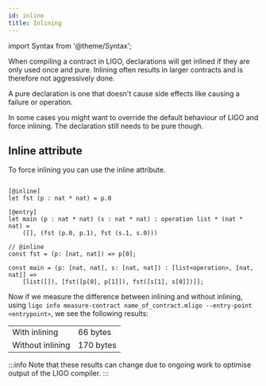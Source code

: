 ```yaml
---
id: inline
title: Inlining
---
```


import Syntax from '@theme/Syntax';

When compiling a contract in LIGO, declarations will get inlined if they are
only used once and pure. Inlining often results in larger contracts and is
therefore not aggressively done.

A pure declaration is one that doesn't cause side effects like causing a
failure or operation.

In some cases you might want to override the default behaviour of LIGO and
force inlining. The declaration still needs to be pure though.

## Inline attribute

To force inlining you can use the inline attribute.

<Syntax syntax="cameligo">

```cameligo

[@inline]
let fst (p : nat * nat) = p.0

[@entry]
let main (p : nat * nat) (s : nat * nat) : operation list * (nat * nat) =
    ([], (fst (p.0, p.1), fst (s.1, s.0)))
```

</Syntax>

<Syntax syntax="jsligo">

```jsligo
// @inline
const fst = (p: [nat, nat]) => p[0];

const main = (p: [nat, nat], s: [nat, nat]) : [list<operation>, [nat, nat]] =>
    [list([]), [fst([p[0], p[1]]), fst([s[1], s[0]])]];
```

</Syntax>

Now if we measure the difference between inlining and without inlining, using
`ligo info measure-contract name_of_contract.mligo --entry-point <entrypoint>`, we see the
following results:

<table>
    <tr>
        <td>With inlining</td><td>66 bytes</td>
    </tr>
    <tr>
        <td>Without inlining</td><td>170 bytes</td>
    </tr>
</table>

:::info
Note that these results can change due to ongoing work to optimise output of
the LIGO compiler.
:::

<!-- updated use of entry -->